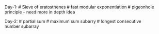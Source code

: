 Day-1: 	# Sieve of eratosthenes
	# fast modular exponentiation
	# pigeonhole principle - need more in depth idea 

Day-2:	# partial sum
	# maximum sum subarry
	# longest consecutive number subarray
	  
	